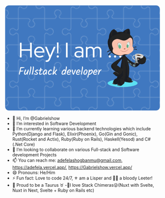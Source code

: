 ![Header](./github-header-image.png)
- 👋 Hi, I’m @Gabrielshow
- 👀 I’m interested in Software Development
- 🌱 I’m currently learning various backend technologies which include Python(Django and Flask), Elixir(Phoenix), Go(Gin and Gonic), Rust(Rocket and Actix), Ruby(Ruby on Rails), Haskell(Yesod) and C#(.Net Core) 
- 💞️ I’m looking to collaborate on various Full-stack and Software development Projects
- 📫 You can reach me: adefelashogbanmu@gmail.com, https://adefela.vercel.app/, https://Gabrielshow.vercel.app/
- 😄 Pronouns: He/Him
- ⚡ Fun fact: Love to code 24/7, ⚜️ am a Lisper and 👩‍💻 a bloody Leeter! 
- 🐐 Proud to be a Taurus ♉ 
-🎐I love Stack Chimeras😜(Nuxt with Svelte, Nuxt in Next, Svelte + Ruby on Rails etc)

